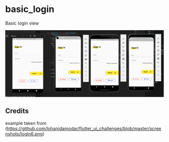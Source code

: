 # basic_login

Basic login view

<img src="./screenshot/challenge achieved.png">

## Credits

example taken from (https://github.com/lohanidamodar/flutter_ui_challenges/blob/master/screenshots/login6.png)
